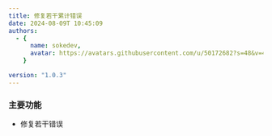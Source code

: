 ```yaml
---
title: 修复若干累计错误
date: 2024-08-09T 10:45:09
authors:
  - {
      name: sokedev,
      avatar: https://avatars.githubusercontent.com/u/50172682?s=48&v=4,
    }

version: "1.0.3"
---
```


### 主要功能

- 修复若干错误
